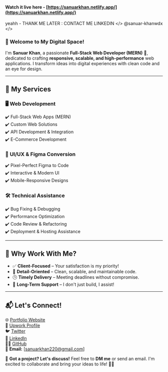 #### Watch it live here - [https://sanuarkhan.netlify.app/](https://sanuarkhan.netlify.app/)

yeahh - THANK ME LATER : CONTACT ME LINKEDIN </> @sanuar-khanwdx </>

### 👋 Welcome to My Digital Space!

I'm **Sanuar Khan**, a passionate **Full-Stack Web Developer (MERN)** 🚀, dedicated to crafting **responsive, scalable, and high-performance** web applications. I transform ideas into digital experiences with clean code and an eye for design.

---

## 🌟 **My Services**

### 🖥️ **Web Development**

✔️ Full-Stack Web Apps (MERN)  
✔️ Custom Web Solutions  
✔️ API Development & Integration  
✔️ E-Commerce Development

### 🎨 **UI/UX & Figma Conversion**

✔️ Pixel-Perfect Figma to Code  
✔️ Interactive & Modern UI  
✔️ Mobile-Responsive Designs

### 🛠️ **Technical Assistance**

✔️ Bug Fixing & Debugging  
✔️ Performance Optimization  
✔️ Code Review & Refactoring  
✔️ Deployment & Hosting Assistance

---

## 🚀 **Why Work With Me?**

- ✅ **Client-Focused** – Your satisfaction is my priority!
- 🎯 **Detail-Oriented** – Clean, scalable, and maintainable code.
- 🕒 **Timely Delivery** – Meeting deadlines without compromise.
- 🤝 **Long-Term Support** – I don't just build, I assist!

---

## 📬 **Let's Connect!**

🌐 [Portfolio Website](#)  
💼 [Upwork Profile](https://www.upwork.com/freelancers/~014d116aa11aa0b1ad?mp_source=share)  
🐦 [Twitter](https://x.com/Sanuarkhanwdx)  
🔗 [LinkedIn](https://www.linkedin.com/in/sanuar-khanwdx/)  
👨‍💻 [GitHub](https://github.com/sanuarKhan)  
📧 **Email:** [sanuarkhan220@gmail.com]

📩 **Got a project? Let's discuss!** Feel free to **DM me** or send an email. I'm excited to collaborate and bring your ideas to life! 🎯🔥
